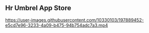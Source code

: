## Hr Umbrel App Store


https://user-images.githubusercontent.com/10330103/197889452-e5cd7e96-3233-4a09-b475-94b754adc7a3.mp4

